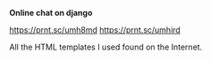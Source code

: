 **Online chat on django**

https://prnt.sc/umh8md
https://prnt.sc/umhird

All the HTML templates I used  found on the Internet.

